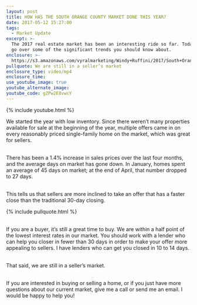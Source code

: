 ```yaml
---
layout: post
title: HOW HAS THE SOUTH ORANGE COUNTY MARKET DONE THIS YEAR?
date: 2017-05-12 15:27:00
tags:
  - Market Update
excerpt: >-
  The 2017 real estate market has been an interesting ride so far. Today, I’ll
  go over some of the significant trends you should know about.
enclosure: >-
  https://s3.amazonaws.com/vyralmarketing/Windy+Ruffini/2017/South+Orange+County+Real+Estate-+Market+Status.mp4
pullquote: We are still in a seller’s market
enclosure_type: video/mp4
enclosure_time:
use_youtube_image: true
youtube_alternate_image:
youtube_code: gZPw2E8vwcY
---
```



{% include youtube.html %}

We started the year with low inventory. Since there weren’t many properties available for sale at the beginning of the year, multiple offers came in on every reasonably priced single-family home on the market, which was great for sellers.

<br>There has been a 1.4% increase in sales prices over the last four months, and the average days on market has gone down. In January, homes spent an average of 45 days on market; at the end of April, that number dropped to 27 days.

<br>This tells us that sellers are more inclined to take an offer that has a faster close than the traditional 30-day closing.

{% include pullquote.html %}

<br>If you are a buyer, it’s still a great time to buy. We are within a half point of the lowest interest rates in our market. You should work with a lender who can help you closer in fewer than 30 days in order to make your offer more appealing to sellers. I have lenders who can get you closed in 10 to 14 days.

<br>That said, we are still in a seller’s market.

<br>If you are interested in buying or selling a home, or if you just have more questions about our current market, give me a call or send me an email. I would be happy to help you!